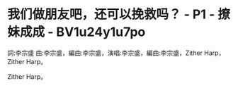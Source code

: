 # 我们做朋友吧，还可以挽救吗？ - P1 - 撩妹成成 - BV1u24y1u7po

詞:李宗盛 曲:李宗盛，編曲:李宗盛，演唱:李宗盛，編曲:李宗盛，Zither Harp，Zither Harp。

Zither Harp。